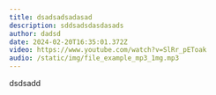 ```yaml
---
title: dsadsadsadasad
description: sddsadsdasdasads
author: dadsd
date: 2024-02-20T16:35:01.372Z
video: https://www.youtube.com/watch?v=SlRr_pEToak
audio: /static/img/file_example_mp3_1mg.mp3
---
```

d﻿sdsadd